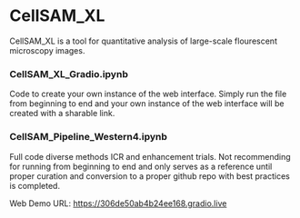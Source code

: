 # CellSAM_XL
CellSAM_XL is a tool for quantitative analysis of large-scale flourescent microscopy images. 

### CellSAM_XL_Gradio.ipynb
Code to create your own instance of the web interface. Simply run the file from beginning to end and your own instance of the web interface will be created with a sharable link. 

### CellSAM_Pipeline_Western4.ipynb
Full code diverse methods ICR and enhancement trials. Not recommending for running from beginning to end and only serves as a reference until proper curation and conversion to a proper github repo with best practices is completed.



Web Demo URL: https://306de50ab4b24ee168.gradio.live
